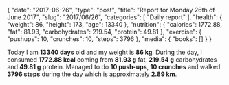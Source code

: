 {
    "date": "2017-06-26",
    "type": "post",
    "title": "Report for Monday 26th of June 2017",
    "slug": "2017\/06\/26",
    "categories": [
        "Daily report"
    ],
    "health": {
        "weight": 86,
        "height": 173,
        "age": 13340
    },
    "nutrition": {
        "calories": 1772.88,
        "fat": 81.93,
        "carbohydrates": 219.54,
        "protein": 49.81
    },
    "exercise": {
        "pushups": 10,
        "crunches": 10,
        "steps": 3796
    },
    "media": {
        "books": []
    }
}

Today I am <strong>13340 days</strong> old and my weight is <strong>86 kg</strong>. During the day, I consumed <strong>1772.88 kcal</strong> coming from <strong>81.93 g</strong> fat, <strong>219.54 g</strong> carbohydrates and <strong>49.81 g</strong> protein. Managed to do <strong>10 push-ups</strong>, <strong>10 crunches</strong> and walked <strong>3796 steps</strong> during the day which is approximately <strong>2.89 km</strong>.